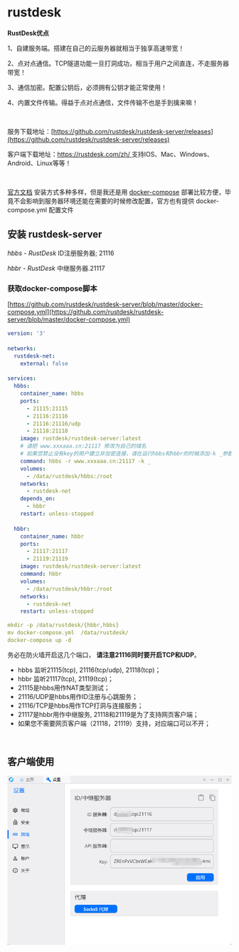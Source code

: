 # rustdesk

**RustDesk优点**

1、自建服务端。搭建在自己的云服务器就相当于独享高速带宽！

2、点对点通信。TCP隧道功能一旦打洞成功，相当于用户之间直连，不走服务器带宽！

3、通信加密。配置公钥后，必须拥有公钥才能正常使用！

4、内置文件传输。得益于点对点通信，文件传输不也是手到擒来嘛！

‍

服务下载地址：[https://github.com/rustdesk/rustdesk-server/releases](https://github.com/rustdesk/rustdesk-server/releases)

客户端下载地址：[https://rustdesk.com/zh/ ](https://rustdesk.com/zh/)支持IOS、Mac、Windows、Android、Linux等等！

‍

[官方文档](https://www.chengzz.com/?golink=aHR0cHM6Ly9ydXN0ZGVzay5jb20vZG9jcy96aC1jbi9zZWxmLWhvc3Qv) 安装方式多种多样，但是我还是用 [docker-compose](https://www.chengzz.com/tag/docker-compose) 部署比较方便，毕竟不会影响到服务器环境还能在需要的时候修改配置，官方也有提供 docker-compose.yml 配置文件

## 安装 rustdesk-server

*hbbs* - *RustDesk* ID注册服务器; 21116

*hbbr* - *RustDesk* 中继服务器.21117

### 获取docker-compose脚本

[https://github.com/rustdesk/rustdesk-server/blob/master/docker-compose.yml](https://github.com/rustdesk/rustdesk-server/blob/master/docker-compose.yml)

```yaml
version: '3'

networks:
  rustdesk-net:
    external: false

services:
  hbbs:
    container_name: hbbs
    ports:
      - 21115:21115
      - 21116:21116
      - 21116:21116/udp
      - 21118:21118
    image: rustdesk/rustdesk-server:latest
    # 请把 www.xxxaaa.cn:21117 修改为自己的域名
    # 如果您禁止没有key的用户建立非加密连接，请在运行hbbs和hbbr的时候添加-k _参数
    command: hbbs -r www.xxxaaa.cn:21117 -k _
    volumes:
      - /data/rustdesk/hbbs:/root
    networks:
      - rustdesk-net
    depends_on:
      - hbbr
    restart: unless-stopped

  hbbr:
    container_name: hbbr
    ports:
      - 21117:21117
      - 21119:21119
    image: rustdesk/rustdesk-server:latest
    command: hbbr
    volumes:
      - /data/rustdesk/hbbr:/root
    networks:
      - rustdesk-net
    restart: unless-stopped
```

```yaml
mkdir -p /data/rustdesk/{hbbr,hbbs}
mv docker-compose.yml  /data/rustdesk/
docker-compose up -d
```

务必在防火墙开启这几个端口， **请注意21116同时要开启TCP和UDP**。

* hbbs 监听21115(tcp), 21116(tcp/udp), 21118(tcp)；
* hbbr 监听21117(tcp), 21119(tcp)；
* 21115是hbbs用作NAT类型测试；
* 21116/UDP是hbbs用作ID注册与心跳服务；
* 21116/TCP是hbbs用作TCP打洞与连接服务；
* 21117是hbbr用作中继服务, 21118和21119是为了支持网页客户端；
* 如果您不需要网页客户端（21118，21119）支持，对应端口可以不开；

‍

## 客户端使用

​​![image](assets/image-20231025134710-d50gwji.png)​​

‍
